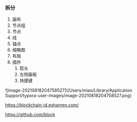
### 拆分
1. 画布
2. 节点组
3. 节点
4. 线
5. 锚点
6. 缩略图
7. 布局
8. 插件
   1. 箭头
   2. 左侧画板
   3. 快捷键
   



![image-20210818204758527](/Users/miao/Library/Application Support/typora-user-images/image-20210818204758527.png)


https://blockchain-jd.eshanren.com/


https://github.com/block



